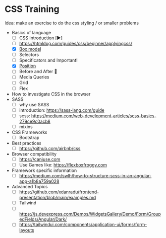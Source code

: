 # CSS Training

Idea: make an exercise to do the css styling / or smaller problems

- Basics of language
  - [ ] CSS Introduction [[:arrow_forward:]](https://www.youtube.com/watch?v=OEV8gMkCHXQ)
  - [ ] https://htmldog.com/guides/css/beginner/applyingcss/
  - [x] [Box model](https://github.com/msg-CareerPaths/css-training/blob/main/docs/box-model.md)
  - [ ] Selectors
  - [ ] Specificators and Important!
  - [x] [Position](https://github.com/msg-CareerPaths/css-training/blob/main/docs/position.md)
  - [ ] Before and After :construction:
  - [ ] Media Queries
  - [ ] Grid
  - [ ] Flex
- How to investigate CSS in the browser
- SASS
  - [ ] why use SASS
  - [ ] introduction: https://sass-lang.com/guide
  - [ ] scss: https://medium.com/web-development-articles/scss-basics-279ce9c0acb8
  - [ ] mixins
- CSS Frameworks
  - [ ] Bootstrap
- Best practices
  - [ ] https://github.com/airbnb/css
- Browser compatibility
  - [ ] https://caniuse.com
  - [ ] Use Games like: https://flexboxfroggy.com
- Framework specific information
  - [ ] https://medium.com/swlh/how-to-structure-scss-in-an-angular-app-a1b8a759a028
  
- Advanced Topics
  - [ ] https://github.com/xdanradu/frontend-presentation/blob/main/examples.md
  - [ ] Tailwind
  - [ ] https://js.devexpress.com/Demos/WidgetsGallery/Demo/Form/GroupedFields/Angular/Dark/
  - [ ] https://tailwindui.com/components/application-ui/forms/form-layouts
